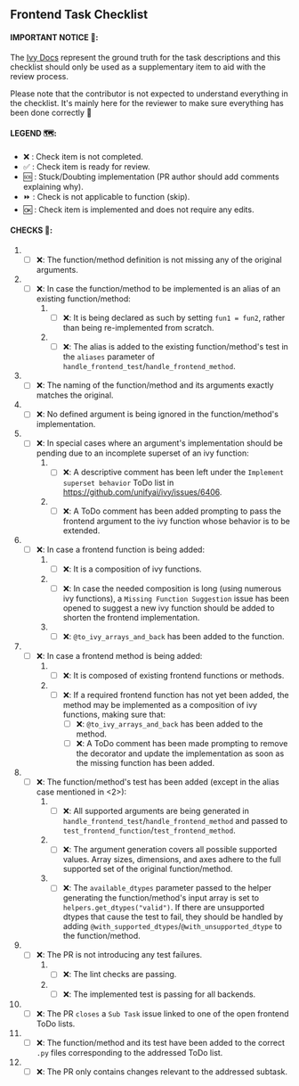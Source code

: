 
## Frontend Task Checklist
#### IMPORTANT NOTICE 🚨:
The [Ivy Docs](https://unify.ai/docs/ivy/) represent the ground truth for the task descriptions and this checklist should only be used as a supplementary item to aid with the review process.

Please note that the contributor is not expected to understand everything in the checklist. It's mainly here for the reviewer to make sure everything has been done correctly 🙂

#### LEGEND 🗺:
- ❌ :  Check item is not completed.
- ✅ :  Check item is ready for review.
- 🆘 :  Stuck/Doubting implementation (PR author should add comments explaining why).
- ⏩ :  Check is not applicable to function (skip).
- 🆗 :  Check item is implemented and does not require any edits.

#### CHECKS 📑:
1. - [ ] ❌: The function/method definition is not missing any of the original arguments.
2. - [ ] ❌: In case the function/method to be implemented is an alias of an existing function/method:
       1. - [ ] ❌: It is being declared as such by setting `fun1 = fun2`, rather than being re-implemented from scratch.
       2. - [ ] ❌: The alias is added to the existing function/method's test in the `aliases` parameter of `handle_frontend_test`/`handle_frontend_method`.
3. - [ ] ❌: The naming of the function/method and its arguments exactly matches the original.
4. - [ ] ❌: No defined argument is being ignored in the function/method's implementation.
5. - [ ] ❌: In special cases where an argument's implementation should be pending due to an incomplete superset of an ivy function:
       1. - [ ] ❌: A descriptive comment has been left under the `Implement superset behavior` ToDo list in https://github.com/unifyai/ivy/issues/6406.
       2. - [ ] ❌: A ToDo comment has been added prompting to pass the frontend argument to the ivy function whose behavior is to be extended.
6. - [ ] ❌: In case a frontend function is being added:
       1. - [ ] ❌: It is a composition of ivy functions.
       2. - [ ] ❌: In case the needed composition is long (using numerous ivy functions), a `Missing Function Suggestion` issue has been opened to suggest a new ivy function should be added to shorten the frontend implementation.
       3. - [ ] ❌: `@to_ivy_arrays_and_back` has been added to the function.
7. - [ ] ❌: In case a frontend method is being added:
       1. - [ ] ❌: It is composed of existing frontend functions or methods.
       2. - [ ] ❌: If a required frontend function has not yet been added, the method may be implemented as a composition of ivy functions, making sure that:
              - [ ] ❌: `@to_ivy_arrays_and_back` has been added to the method.
              - [ ] ❌: A ToDo comment has been made prompting to remove the decorator and update the implementation as soon as the missing function has been added.
8. - [ ] ❌: The function/method's test has been added (except in the alias case mentioned in <2>):
       1. - [ ] ❌: All supported arguments are being generated in `handle_frontend_test`/`handle_frontend_method` and passed to `test_frontend_function`/`test_frontend_method`.
       2. - [ ] ❌: The argument generation covers all possible supported values. Array sizes, dimensions, and axes adhere to the full supported set of the original function/method.
       3. - [ ] ❌: The `available_dtypes` parameter passed to the helper generating the function/method's input array is set to `helpers.get_dtypes("valid")`. If there are unsupported dtypes that cause the test to fail, they should be handled by adding `@with_supported_dtypes`/`@with_unsupported_dtype` to the function/method.
9. - [ ] ❌: The PR is not introducing any test failures.
       1. - [ ] ❌: The lint checks are passing.
       2. - [ ] ❌: The implemented test is passing for all backends.
10. - [ ] ❌: The PR `closes` a `Sub Task` issue linked to one of the open frontend ToDo lists.
11. - [ ] ❌: The function/method and its test have been added to the correct `.py` files corresponding to the addressed ToDo list.
12. - [ ] ❌: The PR only contains changes relevant to the addressed subtask.